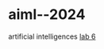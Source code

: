 # aiml--2024
artificial intelligences
[lab 6](https://github.com/lipsitha/aiml--2024/blob/main/2203A52011_lab_6.ipynb)

